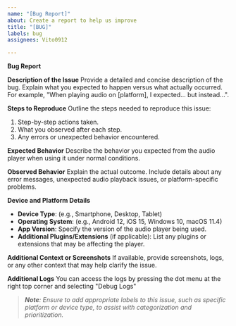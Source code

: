 ```yaml
---
name: "[Bug Report]"
about: Create a report to help us improve
title: "[BUG]"
labels: bug
assignees: Vito0912

---
```


**Bug Report**

**Description of the Issue**
Provide a detailed and concise description of the bug. Explain what you expected to happen versus what actually occurred. For example, "When playing audio on [platform], I expected... but instead...".

**Steps to Reproduce**
Outline the steps needed to reproduce this issue:
1. Step-by-step actions taken.
2. What you observed after each step.
3. Any errors or unexpected behavior encountered.

**Expected Behavior**
Describe the behavior you expected from the audio player when using it under normal conditions.

**Observed Behavior**
Explain the actual outcome. Include details about any error messages, unexpected audio playback issues, or platform-specific problems.

**Device and Platform Details**
- **Device Type**: (e.g., Smartphone, Desktop, Tablet)
- **Operating System**: (e.g., Android 12, iOS 15, Windows 10, macOS 11.4)
- **App Version**: Specify the version of the audio player being used.
- **Additional Plugins/Extensions** (if applicable): List any plugins or extensions that may be affecting the player.

**Additional Context or Screenshots**
If available, provide screenshots, logs, or any other context that may help clarify the issue.

**Additional Logs**
You can access the logs by pressing the dot menu at the right top corner and selecting "Debug Logs"

> _**Note**: Ensure to add appropriate labels to this issue, such as specific platform or device type, to assist with categorization and prioritization._
